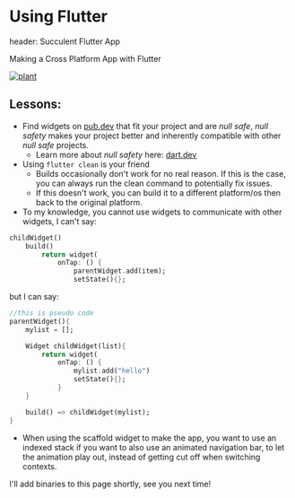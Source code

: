 # Using Flutter
header: Succulent Flutter App

Making a Cross Platform App with Flutter

[![plant](/assets/images/succulent/Plant.png)](/assets/images/succulent/Plant.png)

## Lessons:

- Find widgets on [pub.dev](https://Pub.dev) that fit your project and are *null safe*, *null safety* makes your project better and inherently compatible with other *null safe* projects.
    - Learn more about *null safety* here: [dart.dev](https://dart.dev/null-safety/understanding-null-safety)
- Using `flutter clean` is your friend
    - Builds occasionally don't work for no real reason. If this is the case, you can always run the clean command to potentially fix issues.
    - If this doesn't work, you can build it to a different platform/os then back to the original platform.
- To my knowledge, you cannot use widgets to communicate with other widgets, I can't say:
```dart
childWidget()
    build()
        return widget(
            onTap: () {
                parentWidget.add(item);
                setState(){};
```

but I can say:

```dart
//this is pseudo code
parentWidget(){
    mylist = [];

    Widget childWidget(list){
        return widget(
            onTap: () {
                mylist.add("hello")
                setState(){};
            }
    }

    build() => childWidget(mylist);
}
```
- When using the scaffold widget to make the app, you want to use an indexed stack if you want to also use an animated navigation bar, to let the animation play out, instead of getting cut off when switching contexts.

I'll add binaries to this page shortly, see you next time!

